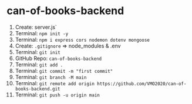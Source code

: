 # can-of-books-backend

1. Create: server.js`
2. Terminal: `npm init -y`
3. Terminal: `npm i express cors nodemon dotenv mongoose`
4. Create: `.gitignore` => node_modules & .env
5. Terminal: `git init`
6. GitHub Repo: `can-of-books-backend`
7. Terminal: `git add .`
8. Terminal: `git commit -m "first commit"`
9. Terminal: `git branch -M main`
10. Terminal: `git remote add origin https://github.com/VMO2020/can-of-books-backend.git`
11. Terminal: `git push -u origin main`
